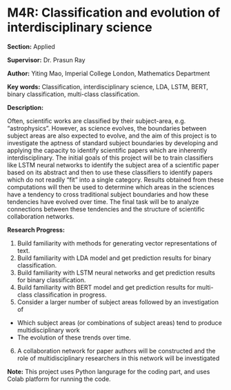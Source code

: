 # M4R: Classification and evolution of interdisciplinary science

**Section:** Applied

**Supervisor:** Dr. Prasun Ray

**Author:** Yiting Mao, Imperial College London, Mathematics Department

**Key words:** Classification, interdisciplinary science, LDA, LSTM, BERT, binary classification, multi-class classification.

**Description:**

Often, scientific works are classified by their subject-area, e.g. “astrophysics”. However, as science evolves, the boundaries between subject areas are also expected to evolve, and the aim of this project is to investigate the aptness of standard subject boundaries by developing and applying the capacity to identify scientific papers which are inherently interdisciplinary. The initial goals of this project will be to train classifiers like LSTM neural networks to identify the subject area of a scientific paper based on its abstract and then to use these classifiers to identify papers which do not readily “fit” into a single category. Results obtained from these computations will then be used to determine which areas in the sciences have a tendency to cross traditional subject boundaries and how these tendencies have evolved over time. The final task will be to analyze connections between these tendencies and the structure of scientific collaboration networks.

**Research Progress:**
1. Build familiarity with methods for generating vector representations of text.
2. Build familiarity with LDA model and get prediction results for binary classification.
3. Build familiarity with LSTM neural networks and get prediction results for binary classification.
4. Build familiarity with BERT model and get prediction results for multi-class classification in progress.
5. Consider a larger number of subject areas followed by an investigation of
  - Which subject areas (or combinations of subject areas) tend to produce multidisciplinary work
  - The evolution of these trends over time.
6. A collaboration network for paper authors will be constructed and the role of multidisciplinary researchers in this network will be investigated

**Note:**
This project uses Python langurage for the coding part, and uses Colab platform for running the code.
